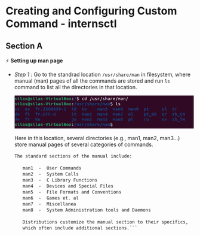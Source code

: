 # Creating and Configuring Custom Command - internsctl
## Section A
⚡ **Setting up man page**
- *Step 1 :* Go to the standrad location `/usr/share/man` in filesystem, where manual (man) pages of all the commands are stored and run `ls` command to list all the directories in that location.

  <img src = "/images/Setting_Up_Man_Page_step-1.png">
  
  Here in this location, several directories (e.g., man1, man2, man3...) store manual pages of several categories of commands.
  
   ```
   The standard sections of the manual include:

      man1  -  User Commands
      man2  -  System Calls
      man3  -  C Library Functions
      man4  -  Devices and Special Files
      man5  -  File Formats and Conventions
      man6  -  Games et. al
      man7  -  Miscellanea
      man8  -  System Administration tools and Daemons

      Distributions customize the manual section to their specifics,
      which often include additional sections.```
